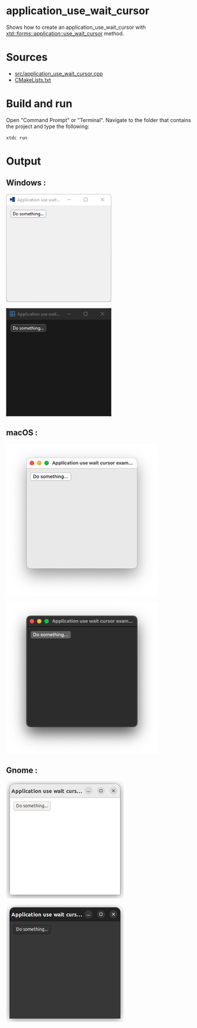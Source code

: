 # application_use_wait_cursor

Shows how to create an application_use_wait_cursor with  [xtd::forms::application::use_wait_cursor](https://gammasoft71.github.io/xtd/reference_guides/latest/classxtd_1_1forms_1_1use__wait__cursor.html) method.

# Sources

* [src/application_use_wait_cursor.cpp](src/application_use_wait_cursor.cpp)
* [CMakeLists.txt](CMakeLists.txt)

# Build and run

Open "Command Prompt" or "Terminal". Navigate to the folder that contains the project and type the following:

```shell
xtdc run
```

# Output

## Windows :

![Screenshot](../../../../docs/pictures/examples/application_use_wait_cursor_w.png)

![Screenshot](../../../../docs/pictures/examples/application_use_wait_cursor_wd.png)

## macOS :

![Screenshot](../../../../docs/pictures/examples/application_use_wait_cursor_m.png)

![Screenshot](../../../../docs/pictures/examples/application_use_wait_cursor_md.png)

## Gnome :

![Screenshot](../../../../docs/pictures/examples/application_use_wait_cursor_g.png)

![Screenshot](../../../../docs/pictures/examples/application_use_wait_cursor_gd.png)
